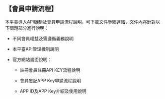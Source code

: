 ## 【會員申請流程】

本平臺導入API機制及會員申請流程說明，可下載文件參閱[連結](https://ptx.transportdata.tw/PTX/Uploads/Announcement/ed3cc379-3897-4079-a56c-3e9addf9d632.pdf)，文件內將針對以下問題部分進行說明：

- 不同會員權益及需遵循義務說明

- 本平臺API管理機制說明

- 官方網站畫面說明：

   + 註冊會員註冊API KEY流程說明
   
   + 會員忘記APP Key申請流程說明
   
   + APP ID及APP Key介紹及使用說明
